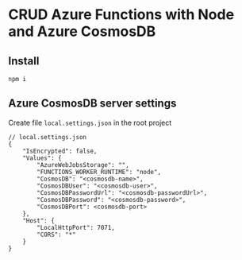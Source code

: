 # CRUD Azure Functions with Node and Azure CosmosDB

## Install

```
npm i
```

## Azure CosmosDB server settings

Create file `local.settings.json` in the root project

```
// local.settings.json
{
	"IsEncrypted": false,
	"Values": {
		"AzureWebJobsStorage": "",
		"FUNCTIONS_WORKER_RUNTIME": "node",
		"CosmosDB": "<cosmosdb-name>",
		"CosmosDBUser": "<cosmosdb-user>",
		"CosmosDBPasswordUrl": "<cosmosdb-passwordUrl>",
		"CosmosDBPassword": "<cosmosdb-password>",
		"CosmosDBPort": <cosmosdb-port>
	},
	"Host": {
		"LocalHttpPort": 7071,
		"CORS": "*"
	}
}

```
